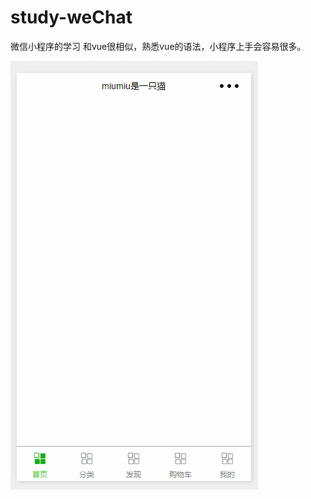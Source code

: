 # study-weChat
微信小程序的学习
和vue很相似，熟悉vue的语法，小程序上手会容易很多。

![](https://raw.githubusercontent.com/mozzieMIUMIU/study-weChat/master/img/demo.gif)

